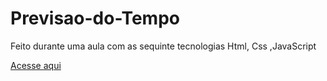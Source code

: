 # Previsao-do-Tempo
 Feito durante uma aula com as sequinte tecnologias Html, Css ,JavaScript
 
[Acesse aqui](https://previsao-tempo-patriciadev.netlify.app/)

